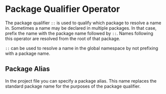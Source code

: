 # Package Qualifier Operator

The package qualifier `::` is used to qualify which package to resolve a name in.  Sometimes a name may be declared in multiple packages.  In that case, prefix the name with the package name followed by `::`.  Names following this operator are resolved from the root of that package.

`::` can be used to resolve a name in the global namespace by not prefixing with a package name.

## Package Alias

In the project file you can specify a package alias.  This name replaces the standard package name for the purposes of the package qualifier.